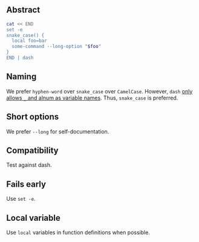 ## Abstract

```sh
cat << END
set -e
snake_case() {
  local foo=bar
  some-command --long-option "$foo"
}
END | dash
```

## Naming

We prefer `hyphen-word` over `snake_case` over `CamelCase`.
However, `dash` [only allows `_` and alnum as variable names][alnum].
Thus, `snake_case` is preferred.

[alnum]: https://github.com/mirror/busybox/blob/1_23_stable/libbb/endofname.c

## Short options

We prefer `--long` for self-documentation.

## Compatibility

Test against dash.

## Fails early

Use `set -e`.

## Local variable

Use `local` variables in function definitions when possible.
